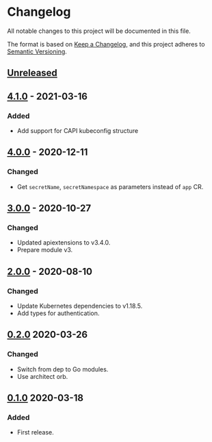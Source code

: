 # Changelog

All notable changes to this project will be documented in this file.

The format is based on [Keep a Changelog](https://keepachangelog.com/en/1.0.0/),
and this project adheres to [Semantic Versioning](https://semver.org/spec/v2.0.0.html).

## [Unreleased]

## [4.1.0] - 2021-03-16

### Added

- Add support for CAPI kubeconfig structure

## [4.0.0] - 2020-12-11

### Changed

- Get `secretName`, `secretNamespace` as parameters instead of `app` CR.

## [3.0.0] - 2020-10-27

### Changed

- Updated apiextensions to v3.4.0.
- Prepare module v3.

## [2.0.0] - 2020-08-10

### Changed

- Update Kubernetes dependencies to v1.18.5.
- Add types for authentication.

## [0.2.0] 2020-03-26

### Changed

- Switch from dep to Go modules.
- Use architect orb.

## [0.1.0] 2020-03-18

### Added

- First release.

[Unreleased]: https://github.com/giantswarm/kubeconfig/compare/v4.1.0...HEAD
[4.1.0]: https://github.com/giantswarm/kubeconfig/compare/v4.0.0...v4.1.0
[4.0.0]: https://github.com/giantswarm/kubeconfig/compare/v3.0.0...v4.0.0
[3.0.0]: https://github.com/giantswarm/kubeconfig/compare/v2.0.0...v3.0.0
[2.0.0]: https://github.com/giantswarm/kubeconfig/compare/v0.2.0...v2.0.0
[0.2.0]: https://github.com/giantswarm/helmclient/compare/v0.1.0...v0.2.0

[0.1.0]: https://github.com/giantswarm/kubeconfig/releases/tag/v0.1.0
